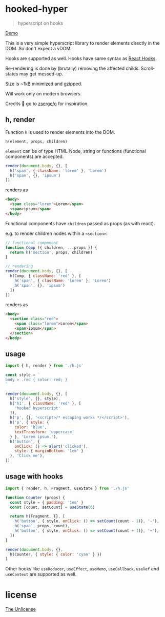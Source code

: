 # hooked-hyper

> hyperscript on hooks

[Demo](https://commenthol.github.io/hooked-hyper)

This is a very simple hyperscript library to render elements directly in the DOM. So don't expect a vDOM. 

Hooks are supported as well. 
Hooks have same syntax as [React Hooks](https://reactjs.org/docs/hooks-reference.html).

Re-rendering is done by (brutally) removing the affected childs. Scroll-states may get messed-up.

Size is ~1kB minimized and gzipped.

Will work only on modern browsers.

Credits 
👏 go to [zserge/o](https://github.com/zserge/o) for inspiration.

## h, render

Function `h` is used to render elements into the DOM.

    h(element, props, children)

`element` can be of type HTML-Node, string or functions (functional components) are accepted.

```js
render(document.body, {}, [
  h('span', { className: 'lorem' }, 'Lorem')
  h('span', {}, 'ipsum')
])
```

renders as 

```html
<body>
  <span class="lorem">Lorem</span>
  <span>ipsum</span>
</body>
```

Functional components have `children` passed as props (as with react).

e.g. to render children nodes within a `<section>`:  
```js
// functional component
function Comp ({ children, ...props }) {
  return h('section', props, children)
}

// rendering
render(document.body, {}, [
  h(Comp, { className: 'red' }, [
    h('span', { className: 'lorem' }, 'Lorem')
    h('span', {}, 'ipsum')
  ])
])
```

renders as 

```html
<body>
  <section class="red">
    <span class="lorem">Lorem</span>
    <span>ipsum</span>
  </section>
</body>
```

## usage

```js
import { h, render } from './h.js'

const style = `
body > .red { color: red; } 
`

render(document.body, {}, [
  h('style', {}, style),
  h('h1', { className: 'red' }, [
    'hooked hyperscript'
  ]),
  h('p', {}, '<script>/* escaping works */</script>'),
  h('p', { style: { 
    color: 'blue', 
    textTransform: 'uppercase' 
  } }, 'Lorem ipsum.'),
  h('button', { 
    onClick: () => alert('clicked'), 
    style: { marginBottom: '1em' } 
  }, 'Click me'),
])
```

## usage with hooks

```js
import { render, h, Fragment, useState } from './h.js'

function Counter (props) {
  const style = { padding: '1em' }
  const [count, setCount] = useState(0)

  return h(Fragment, {}, [
    h('button', { style, onClick: () => setCount(count - 1)}, '-'),
    h('span', props, count),
    h('button', { style, onClick: () => setCount(count + 1)}, '+'),
  ])
}

render(document.body, {}, 
  h(Counter, { style: { color: 'cyan' } })
)
```

Other hooks like `useReducer`, `useEffect`, `useMemo`, `useCallback`, `useRef` and `useContext` are supported as well.

# license

[The Unlicense](https://unlicense.org)



